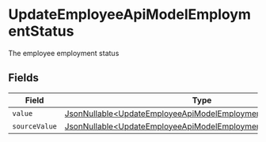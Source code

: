 # UpdateEmployeeApiModelEmploymentStatus

The employee employment status


## Fields

| Field                                                                                                                                            | Type                                                                                                                                             | Required                                                                                                                                         | Description                                                                                                                                      |
| ------------------------------------------------------------------------------------------------------------------------------------------------ | ------------------------------------------------------------------------------------------------------------------------------------------------ | ------------------------------------------------------------------------------------------------------------------------------------------------ | ------------------------------------------------------------------------------------------------------------------------------------------------ |
| `value`                                                                                                                                          | [JsonNullable\<UpdateEmployeeApiModelEmploymentStatusValue>](../../models/components/UpdateEmployeeApiModelEmploymentStatusValue.md)             | :heavy_minus_sign:                                                                                                                               | N/A                                                                                                                                              |
| `sourceValue`                                                                                                                                    | [JsonNullable\<UpdateEmployeeApiModelEmploymentStatusSourceValue>](../../models/components/UpdateEmployeeApiModelEmploymentStatusSourceValue.md) | :heavy_minus_sign:                                                                                                                               | N/A                                                                                                                                              |